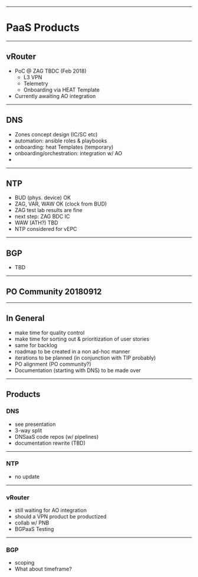 
---

# PaaS Products

---

## vRouter

- PoC @ ZAG TBDC (Feb 2018)
  - L3 VPN
  - Telemetry
  - Onboarding via HEAT Template
- Currently awaiting AO integration

---

## DNS

- Zones concept design (IC/SC etc)
- automation: ansible roles & playbooks
- onboarding: heat Templates (temporary)
- onboarding/orchestration: integration w/ AO
- 

---

## NTP

- BUD (phys. device) OK
- ZAG, VAR, WAW OK (clock from BUD)
- ZAG test lab results are fine
- next step: ZAG BDC IC
- WAW (ATH?) TBD
- NTP considered for vEPC

---

## BGP

- TBD

---

## PO Community 20180912

---

## In General

- make time for quality control 
- make time for sorting out & prioritization of user stories
- same for backlog
- roadmap to be created in a non ad-hoc manner
- iterations to be planned (in conjunction with TIP probably)
- PO alignment (PO community?)
- Documentation (starting with DNS) to be made over

---

## Products

### DNS 

- see presentation
- 3-way split
- DNSaaS code repos (w/ pipelines)
- documentation rewrite (TBD)

---

### NTP 

- no update

---

### vRouter

- still waiting for AO integration
- should a VPN product be productized
- collab w/ PNB 
- BGPaaS Testing

---

### BGP

- scoping
- What about timeframe?

